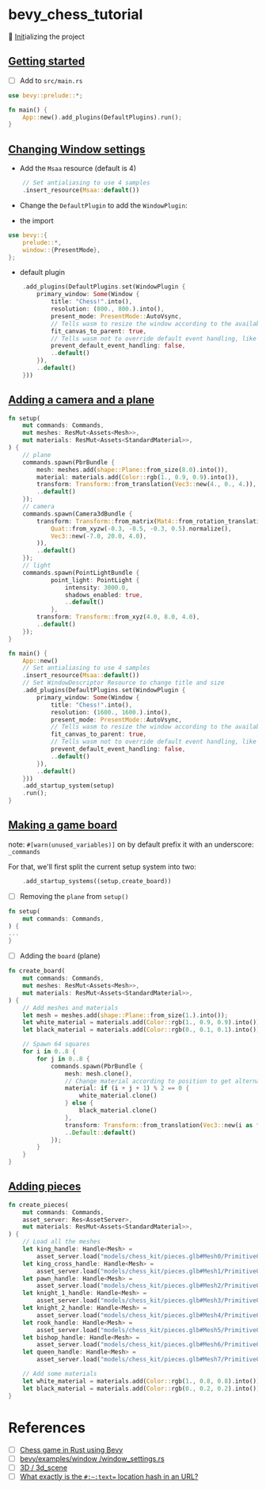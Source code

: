 # bevy_chess_tutorial

:round_pushpin: [Init](.docs/INIT.md)ializing the project

## [Getting started](https://caballerocoll.com/blog/bevy-chess-tutorial/#:~:text=Getting,started)

- [ ] Add to `src/main.rs`

```rust
use bevy::prelude::*;

fn main() {
    App::new().add_plugins(DefaultPlugins).run();
}
```

## [Changing Window settings](https://caballerocoll.com/blog/bevy-chess-tutorial/#:~:text=Changing,settings)

* Add the `Msaa` resource (default is 4)

```rust
    // Set antialiasing to use 4 samples
    .insert_resource(Msaa::default())
```
* Change the `DefaultPlugin` to add the `WindowPlugin`:

- the import 

```rust
use bevy::{
    prelude::*,
    window::{PresentMode},
};
```

- default plugin 

```rust
    .add_plugins(DefaultPlugins.set(WindowPlugin {
        primary_window: Some(Window {
            title: "Chess!".into(),
            resolution: (800., 800.).into(),
            present_mode: PresentMode::AutoVsync,
            // Tells wasm to resize the window according to the available canvas
            fit_canvas_to_parent: true,
            // Tells wasm not to override default event handling, like F5, Ctrl+R etc.
            prevent_default_event_handling: false,
            ..default()
        }),
        ..default()
    }))
```

## [Adding a camera and a plane](https://caballerocoll.com/blog/bevy-chess-tutorial/#:~:text=camera,plane)

```rust
fn setup(
    mut commands: Commands,
    mut meshes: ResMut<Assets<Mesh>>,
    mut materials: ResMut<Assets<StandardMaterial>>,
) {
    // plane
    commands.spawn(PbrBundle {
        mesh: meshes.add(shape::Plane::from_size(8.0).into()),
        material: materials.add(Color::rgb(1., 0.9, 0.9).into()),
        transform: Transform::from_translation(Vec3::new(4., 0., 4.)),
        ..default()
    });
    // camera
    commands.spawn(Camera3dBundle {
        transform: Transform::from_matrix(Mat4::from_rotation_translation(
            Quat::from_xyzw(-0.3, -0.5, -0.3, 0.5).normalize(),
            Vec3::new(-7.0, 20.0, 4.0),
        )),
        ..default()
    });
    // light
    commands.spawn(PointLightBundle {
            point_light: PointLight {
                intensity: 3000.0,
                shadows_enabled: true,
                ..default()
            },
        transform: Transform::from_xyz(4.0, 8.0, 4.0),
        ..default()
    });
}
```

```rust
fn main() {
    App::new()
    // Set antialiasing to use 4 samples
    .insert_resource(Msaa::default())
    // Set WindowDescriptor Resource to change title and size
    .add_plugins(DefaultPlugins.set(WindowPlugin {
        primary_window: Some(Window {
            title: "Chess!".into(),
            resolution: (1600., 1600.).into(),
            present_mode: PresentMode::AutoVsync,
            // Tells wasm to resize the window according to the available canvas
            fit_canvas_to_parent: true,
            // Tells wasm not to override default event handling, like F5, Ctrl+R etc.
            prevent_default_event_handling: false,
            ..default()
        }),
        ..default()
    }))
    .add_startup_system(setup)
    .run();
}
```

## [Making a game board](https://caballerocoll.com/blog/bevy-chess-tutorial/#:~:text=Making,board)

note: `#[warn(unused_variables)]` on by default 
      prefix it with an underscore: `_commands`

For that, we'll first split the current setup system into two:

```rust
    .add_startup_systems((setup,create_board))
```

- [ ] Removing the `plane` from `setup()`

```rust
fn setup(
    mut commands: Commands,
) {
...
}
```

- [ ] Adding the `board` (plane)

```rust
fn create_board(
    mut commands: Commands,
    mut meshes: ResMut<Assets<Mesh>>,
    mut materials: ResMut<Assets<StandardMaterial>>,
) {
    // Add meshes and materials
    let mesh = meshes.add(shape::Plane::from_size(1.).into());
    let white_material = materials.add(Color::rgb(1., 0.9, 0.9).into());
    let black_material = materials.add(Color::rgb(0., 0.1, 0.1).into());

    // Spawn 64 squares
    for i in 0..8 {
        for j in 0..8 {
            commands.spawn(PbrBundle {
                mesh: mesh.clone(),
                // Change material according to position to get alternating pattern
                material: if (i + j + 1) % 2 == 0 {
                    white_material.clone()
                } else {
                    black_material.clone()
                },
                transform: Transform::from_translation(Vec3::new(i as f32, 0., j as f32)),
                ..Default::default()
            });
        }
    }
}
```

## [Adding pieces](https://caballerocoll.com/blog/bevy-chess-tutorial/#:~:text=movements,pieces)

```rust
fn create_pieces(
    mut commands: Commands,
    asset_server: Res<AssetServer>,
    mut materials: ResMut<Assets<StandardMaterial>>,
) {
    // Load all the meshes
    let king_handle: Handle<Mesh> =
        asset_server.load("models/chess_kit/pieces.glb#Mesh0/Primitive0");
    let king_cross_handle: Handle<Mesh> =
        asset_server.load("models/chess_kit/pieces.glb#Mesh1/Primitive0");
    let pawn_handle: Handle<Mesh> =
        asset_server.load("models/chess_kit/pieces.glb#Mesh2/Primitive0");
    let knight_1_handle: Handle<Mesh> =
        asset_server.load("models/chess_kit/pieces.glb#Mesh3/Primitive0");
    let knight_2_handle: Handle<Mesh> =
        asset_server.load("models/chess_kit/pieces.glb#Mesh4/Primitive0");
    let rook_handle: Handle<Mesh> =
        asset_server.load("models/chess_kit/pieces.glb#Mesh5/Primitive0");
    let bishop_handle: Handle<Mesh> =
        asset_server.load("models/chess_kit/pieces.glb#Mesh6/Primitive0");
    let queen_handle: Handle<Mesh> =
        asset_server.load("models/chess_kit/pieces.glb#Mesh7/Primitive0");

    // Add some materials
    let white_material = materials.add(Color::rgb(1., 0.8, 0.8).into());
    let black_material = materials.add(Color::rgb(0., 0.2, 0.2).into());
}
```


# References

- [ ] [Chess game in Rust using Bevy](https://caballerocoll.com/blog/bevy-chess-tutorial)
- [ ] [bevy/examples/window
/window_settings.rs](https://github.com/bevyengine/bevy/blob/latest/examples/window/window_settings.rs)
- [ ] [3D / 3d_scene](https://bevyengine.org/examples/3d/3d-scene/)
- [ ] [What exactly is the `#:~:text=` location hash in an URL?](https://stackoverflow.com/questions/62161819/what-exactly-is-the-text-location-hash-in-an-url)
